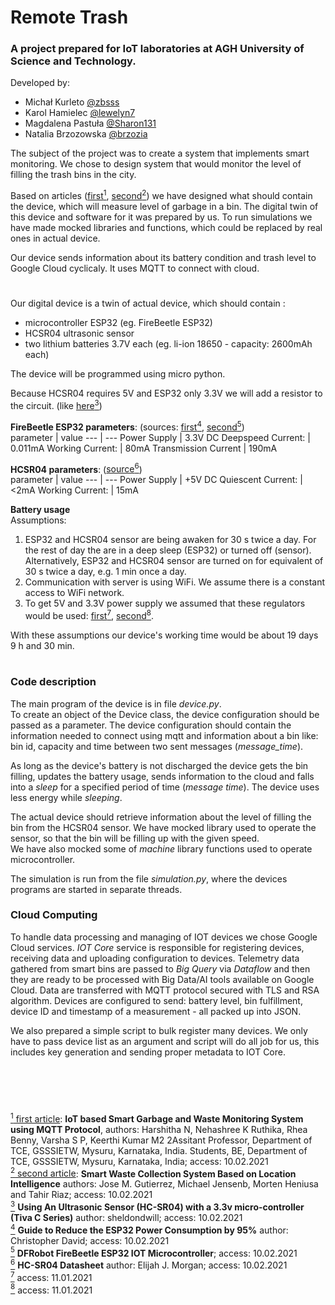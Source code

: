 # Remote Trash

### A project prepared for IoT laboratories at AGH University of Science and Technology.  
  

Developed by:  
 - Michał Kurleto [@zbsss](https://github.com/zbsss)
 - Karol Hamielec [@lewelyn7](https://github.com/lewelyn7)
 - Magdalena Pastuła [@Sharon131](https://github.com/Sharon131)
 - Natalia Brzozowska [@brzozia](https://github.com/brzozia)


The subject of the project was to create a system that implements smart monitoring.
We chose to design system that would monitor the level of filling the trash bins in the city.  

Based on articles ([first<sup>1</sup>](https://www.ijert.org/research/iot-based-smart-garbage-and-waste-monitoring-system-using-mqtt-protocol-IJERTCONV6IS13133.pdf), [second<sup>2</sup>](https://www.researchgate.net/publication/282738798_Smart_Waste_Collection_System_Based_on_Location_Intelligence)) we have designed what should contain the device, which will measure level of garbage in a bin. The digital twin of this device and software for it was prepared by us. 
To run simulations we have made mocked libraries and functions, which could be replaced by real ones in actual device.  

Our device sends information about its battery condition and trash level to Google Cloud cyclicaly. It uses MQTT to connect with cloud.  
   
   #

Our digital device is a twin of actual device, which should contain :  
- microcontroller ESP32 (eg. FireBeetle ESP32)
- HCSR04 ultrasonic sensor
- two lithium batteries 3.7V each (eg. li-ion 18650 - capacity: 2600mAh each)

The device will be programmed using micro python.

Because HCSR04 requires 5V and ESP32 only 3.3V we will add a resistor to the circuit. (like [here<sup>3</sup>](https://sheldondwill.wordpress.com/2014/02/04/using-an-ultrasonic-sensor-hc-sr04-with-a-3-3v-micro-controller-tiva-c-series/))

**FireBeetle ESP32 parameters**: (sources: [first<sup>4</sup>](https://diyi0t.com/reduce-the-esp32-power-consumption/), [second<sup>5</sup>](https://eu.mouser.com/new/dfrobot/dfrobot-firebeetle/))  
parameter | value
--- | ---
Power Supply | 3.3V DC 
Deepspeed Current: | 0.011mA
Working Current: | 80mA
Transmission Current | 190mA
<br>


**HCSR04 parameters**: ([source<sup>6</sup>](https://datasheet4u.com/datasheet-pdf/ETC/HC-SR04/pdf.php?id=1380136))  
parameter | value
--- | ---
Power Supply | +5V DC 
Quiescent Current: | <2mA
Working Current: | 15mA
<br>

**Battery usage**   
Assumptions:
1. ESP32 and HCSR04 sensor are being awaken for 30 s twice a day. For the rest of day the are in a deep sleep (ESP32) or turned off (sensor). Alternatively, ESP32 and HCSR04 sensor are turned on for equivalent of 30 s twice a day, e.g. 1 min once a day.
2. Communication with server is using WiFi. We assume there is a constant access to WiFi network.
3. To get 5V and 3.3V power supply we assumed that these regulators would be used: [first<sup>7</sup>](https://pl.mouser.com/ProductDetail/Microchip-Technology/TC1262-33VDB?qs=Jw2w9zrI6w%252BwE14QJIhJFA%3D%3D&mgh=1&vip=1&gclid=CjwKCAiAi_D_BRApEiwASslbJ7H0cJQEGvKTFvMWM9Xh1R2UAsh5fmZcAWQEGv_KjgUsXIbnqQwQMRoCIS4QAvD_BwE), [second<sup>8</sup>](https://pl.farnell.com/microchip/mcp1703-5002e-db/ic-ldo-reg-250ma-5v-sot223/dp/1627178?gclid=CjwKCAiAxeX_BRASEiwAc1Qdkcw7YHGdpOyY8fNJVOAq-gmqQjOPL75oksJOoKkmFiZcXzzSWzI_ghoCSPIQAvD_BwE&gross_price=true&mckv=sCMYRj03j_dc|pcrid|459816541173|plid||kword||match||slid||product|1627178|pgrid|114468574784|ptaid|pla-303417735835|&CMP=KNC-GPL-SHOPPING-Whoop-HI-31-Aug-20).

With these assumptions our device's working time would be about 19 days 9 h and 30 min.

#  

### Code description

The main program of the device is in file *device.py*.  
To create an object of the Device class, the device configuration should be passed as a parameter. The device configuration should contain the information needed to connect using mqtt and information about a bin like: bin id, capacity and time between two sent messages (*message_time*). 

As long as the device's battery is not discharged the device gets the bin filling, updates the battery usage, sends information to the cloud and falls into a *sleep* for a specified period of time (*message time*). The device uses less energy while *sleeping*.   

The actual device should retrieve information about the level of filling the bin from the HCSR04 sensor. We have mocked library used to operate the sensor, so that the bin will be filling up with the given speed.  
We have also mocked some of *machine* library functions used to operate microcontroller.

The simulation is run from the file *simulation.py*, where the devices programs are started in separate threads.

### Cloud Computing

To handle data processing and managing of IOT devices we chose Google Cloud services. *IOT Core* service is responsible for registering devices, receiving data and uploading configuration to devices. Telemetry data gathered from smart bins are passed to *Big Query* via *Dataflow* and then they are ready to be processed with Big Data/AI tools available on Google Cloud. Data are transferred with MQTT protocol secured with TLS and RSA algorithm. Devices are configured to send: battery level, bin fulfillment, device ID and timestamp of a measurement - all packed up into JSON.

We also prepared a simple script to bulk register many devices. We only have to pass device list as an argument and script will do all job for us, this includes key generation and sending proper metadata to IOT Core.


     
<br>
<br>

#
[<sup>1</sup> first article](https://www.ijert.org/research/iot-based-smart-garbage-and-waste-monitoring-system-using-mqtt-protocol-IJERTCONV6IS13133.pdf): **IoT based Smart Garbage and Waste Monitoring
System using MQTT Protocol**, authors: Harshitha N, Nehashree K Ruthika, Rhea Benny, Varsha S P, Keerthi Kumar M2 2Assitant Professor, Department of TCE, GSSSIETW, Mysuru, Karnataka, India. Students, BE, Department of TCE, GSSSIETW, Mysuru, Karnataka, India; access: 10.02.2021  
[<sup>2</sup> second article](https://www.researchgate.net/publication/282738798_Smart_Waste_Collection_System_Based_on_Location_Intelligence): **Smart Waste Collection System Based on Location Intelligence** authors: Jose M. Gutierrez, Michael Jensenb, Morten Heniusa and Tahir Riaz; access: 10.02.2021  
[<sup>3</sup>](https://sheldondwill.wordpress.com/2014/02/04/using-an-ultrasonic-sensor-hc-sr04-with-a-3-3v-micro-controller-tiva-c-series/) **Using An Ultrasonic Sensor (HC-SR04) with a 3.3v micro-controller (Tiva C Series)** author: sheldondwill; access: 10.02.2021  
[<sup>4</sup>](https://diyi0t.com/reduce-the-esp32-power-consumption/) **Guide to Reduce the ESP32 Power Consumption by 95%** author: Christopher David; access: 10.02.2021  
[<sup>5</sup>](https://eu.mouser.com/new/dfrobot/dfrobot-firebeetle/) **DFRobot FireBeetle ESP32 IOT Microcontroller**; access: 10.02.2021  
[<sup>6</sup>](https://datasheet4u.com/datasheet-pdf/ETC/HC-SR04/pdf.php?id=1380136) **HC-SR04 Datasheet** author: Elijah J. Morgan; access: 10.02.2021  
[<sup>7</sup>](https://pl.mouser.com/ProductDetail/Microchip-Technology/TC1262-33VDB?qs=Jw2w9zrI6w%252BwE14QJIhJFA%3D%3D&mgh=1&vip=1&gclid=CjwKCAiAi_D_BRApEiwASslbJ7H0cJQEGvKTFvMWM9Xh1R2UAsh5fmZcAWQEGv_KjgUsXIbnqQwQMRoCIS4QAvD_BwE) access: 11.01.2021   
[<sup>8</sup>](https://pl.farnell.com/microchip/mcp1703-5002e-db/ic-ldo-reg-250ma-5v-sot223/dp/1627178?gclid=CjwKCAiAxeX_BRASEiwAc1Qdkcw7YHGdpOyY8fNJVOAq-gmqQjOPL75oksJOoKkmFiZcXzzSWzI_ghoCSPIQAvD_BwE&gross_price=true&mckv=sCMYRj03j_dc|pcrid|459816541173|plid||kword||match||slid||product|1627178|pgrid|114468574784|ptaid|pla-303417735835|&CMP=KNC-GPL-SHOPPING-Whoop-HI-31-Aug-20) access: 11.01.2021  
